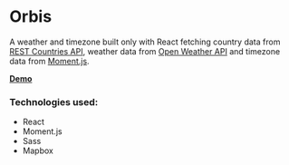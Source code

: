 # Orbis

A weather and timezone built only with React fetching country data from [REST Countries API](https://restcountries.eu/), weather data from [Open Weather API](https://openweathermap.org/) and timezone data from [Moment.js](https://momentjs.com/timezone/).

[**Demo**](https://orbis-timeweather.netlify.app/)

### Technologies used:
* React
* Moment.js
* Sass
* Mapbox

